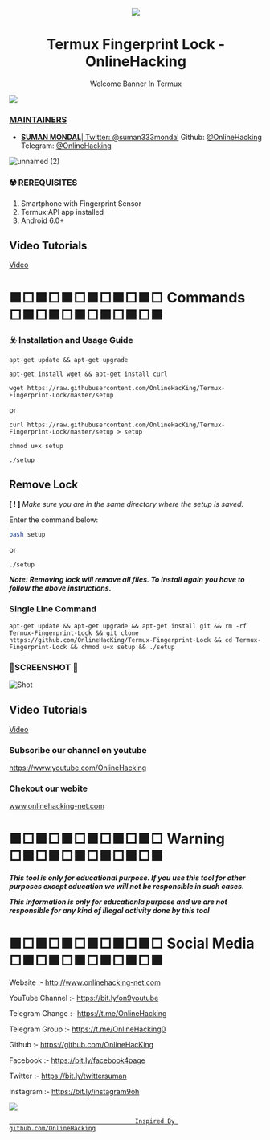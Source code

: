 <p align="center">
  <img src="https://i.pinimg.com/originals/54/19/02/541902f716f7edd427cfa5a9e1230be6.png">  
</p>

<h1 align="center">Termux Fingerprint Lock - OnlineHacking</h1>
<p align="center">
  Welcome Banner In Termux
</p>

<a href="https://t.me/OnlineHacking"><img src="https://img.shields.io/badge/telegram-Mr.Suman || OnlineHacking-blue.svg">


### MAINTAINERS
* **SUMAN MONDAL**| 
Twitter: <a href="https://twitter.com/suman333mondal">@suman333mondal</a>
Github: <a href="https://github.com/OnlineHacking">@OnlineHacking</a>
Telegram: <a href="https://t.me/OnlineHacking">@OnlineHacking</a>

![unnamed (2)](https://i.pinimg.com/originals/32/9b/50/329b50a3d16e930c39414b1cd32948f7.jpg)


### ☢️ REREQUISITES

1. Smartphone with Fingerprint Sensor
2. Termux:API app installed
3. Android 6.0+

## Video Tutorials

[Video](https://youtu.be/g8GF7n0O_LI)


# ■□■□■□■□■□■□ Commands □■□■□■□■□■□■

### ☣️ Installation and Usage Guide
```
apt-get update && apt-get upgrade
```
```
apt-get install wget && apt-get install curl
```
```
wget https://raw.githubusercontent.com/OnlineHacKing/Termux-Fingerprint-Lock/master/setup
```
or
```
curl https://raw.githubusercontent.com/OnlineHacKing/Termux-Fingerprint-Lock/master/setup > setup
```
```
chmod u+x setup
```
```
./setup
```

## Remove Lock

**[ ! ]** _Make sure you are in the same directory where the setup is saved._

Enter the command below:

```bash
bash setup
```
or
```bash
./setup
```
***Note: Removing lock will remove all files. To install again you have to follow the above instructions.***


### Single Line Command
```
apt-get update && apt-get upgrade && apt-get install git && rm -rf Termux-Fingerprint-Lock && git clone https://github.com/OnlineHacKing/Termux-Fingerprint-Lock && cd Termux-Fingerprint-Lock && chmod u+x setup && ./setup
```

### 📱SCREENSHOT 📲
![Shot](https://raw.githubusercontent.com/OnlineHacKing/OH-Basic/master/Screenshot_20200903-084359~2.png)


## Video Tutorials

[Video](https://youtu.be/g8GF7n0O_LI)

### Subscribe our channel on youtube
https://www.youtube.com/OnlineHacking

### Chekout our webite 
www.onlinehacking-net.com

# ■□■□■□■□■□■□ Warning □■□■□■□■□■□■

***This tool is only for educational purpose. If you use this tool for other purposes except education we will not be responsible in such cases.***

***This information is only for educationla purpose and we are not responsible for any kind of illegal activity done by this tool***


# ■□■□■□■□■□■□ Social Media □■□■□■□■□■□■

Website :- http://www.onlinehacking-net.com

YouTube Channel :- https://bit.ly/on9youtube

Telegram Change :- https://t.me/OnlineHacking

Telegram Group :- https://t.me/OnlineHacking0

Github :- https://github.com/OnlineHacKing

Facebook :-  https://bit.ly/facebook4page

Twitter :- https://bit.ly/twittersuman

Instagram :- https://bit.ly/instagram9oh

<a href="https://t.me/OnlineHacking"><img src="https://img.shields.io/badge/telegram-Ms.Suman || OnlineHacking-blue.svg">


                                       Inspired By github.com/OnlineHacking
